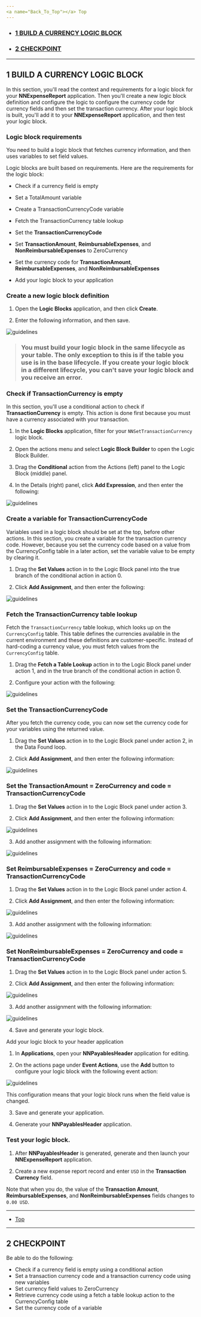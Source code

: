 ```yaml
---
<a name="Back_To_Top"></a> Top
---
```


- ### [1 BUILD A CURRENCY LOGIC BLOCK](#1_BUILD_A_CURRENCY_LOGIC_BLOCK)
- ### [2 CHECKPOINT](#2_CHECKPOINT)

---

## <a name="1_BUILD_A_CURRENCY_LOGIC_BLOCK"></a>1 BUILD A CURRENCY LOGIC BLOCK

In this section, you'll read the context and requirements for a logic block for your **NNExpenseReport** application. Then you'll create a new logic block definition and configure the logic to configure the currency code for currency fields and then set the transaction currency. After your logic block is built, you'll add it to your **NNExpenseReport** application, and then test your logic block.

### Logic block requirements

You need to build a logic block that fetches currency information, and then uses variables to set field values.

Logic blocks are built based on requirements. Here are the requirements for the logic block:

- Check if a currency field is empty

- Set a TotalAmount variable

- Create a TransactionCurrencyCode variable

- Fetch the TransactionCurrency table lookup

- Set the **TransactionCurrencyCode**

- Set **TransactionAmount**, **ReimbursableExpenses**, and **NonReimbursableExpenses** to ZeroCurrency

- Set the currency code for **TransactionAmount**, **ReimbursableExpenses**, and **NonReimbursableExpenses**

- Add your logic block to your application

### Create a new logic block definition

1. Open the **Logic Blocks** application, and then click **Create**.

2. Enter the following information, and then save.

![guidelines](../../images/currency-logic-blocks/buildcurrencylogicblock1.png)

> ### You must build your logic block in the same lifecycle as your table. The only exception to this is if the table you use is in the base lifecycle. If you create your logic block in a different lifecycle, you can't save your logic block and you receive an error.

### Check if TransactionCurrency is empty

In this section, you'll use a conditional action to check if **TransactionCurrency** is empty. This action is done first because you must have a currency associated with your transaction.

1. In the **Logic Blocks** application, filter for your `NNSetTransactionCurrency` logic block.

2. Open the actions menu and select **Logic Block Builder** to open the Logic Block Builder.

3. Drag the **Conditional** action from the Actions (left) panel to the Logic Block (middle) panel.

4. In the Details (right) panel, click **Add Expression**, and then enter the following:

![guidelines](../../images/currency-logic-blocks/buildcurrencylogicblock2.png)

### Create a variable for TransactionCurrencyCode

Variables used in a logic block should be set at the top, before other actions. In this section, you create a variable for the transaction currency code. However, because you set the currency code based on a value from the CurrencyConfig table in a later action, set the variable value to be empty by clearing it.

1. Drag the **Set Values** action in to the Logic Block panel into the true branch of the conditional action in action 0.

2. Click **Add Assignment**, and then enter the following:

![guidelines](../../images/currency-logic-blocks/buildcurrencylogicblock3.png)

### Fetch the TransactionCurrency table lookup

Fetch the `TransactionCurrency` table lookup, which looks up on the `CurrencyConfig` table. This table defines the currencies available in the current environment and these definitions are customer-specific. Instead of hard-coding a currency value, you must fetch values from the `CurrencyConfig` table.

1. Drag the **Fetch a Table Lookup** action in to the Logic Block panel under action 1, and in the true branch of the conditional action in action 0.

2. Configure your action with the following:

![guidelines](../../images/currency-logic-blocks/buildcurrencylogicblock4.png)

### Set the TransactionCurrencyCode

After you fetch the currency code, you can now set the currency code for your variables using the returned value.

1. Drag the **Set Values** action in to the Logic Block panel under action 2, in the Data Found loop.

2. Click **Add Assignment**, and then enter the following information:

![guidelines](../../images/currency-logic-blocks/buildcurrencylogicblock5.png)

### Set the TransactionAmount = ZeroCurrency and code = TransactionCurrencyCode

1. Drag the **Set Values** action in to the Logic Block panel under action 3.

2. Click **Add Assignment**, and then enter the following information:

![guidelines](../../images/currency-logic-blocks/buildcurrencylogicblock6.png)

3. Add another assignment with the following information:

![guidelines](../../images/currency-logic-blocks/buildcurrencylogicblock7.png)

### Set ReimbursableExpenses = ZeroCurrency and code = TransactionCurrencyCode

1. Drag the **Set Values** action in to the Logic Block panel under action 4.

2. Click **Add Assignment**, and then enter the following information:

![guidelines](../../images/currency-logic-blocks/buildcurrencylogicblock8.png)

3. Add another assignment with the following information:

![guidelines](../../images/currency-logic-blocks/buildcurrencylogicblock9.png)

### Set NonReimbursableExpenses = ZeroCurrency and code = TransactionCurrencyCode

1. Drag the **Set Values** action in to the Logic Block panel under action 5.

2. Click **Add Assignment**, and then enter the following information:

![guidelines](../../images/currency-logic-blocks/buildcurrencylogicblock10.png)

3. Add another assignment with the following information:

![guidelines](../../images/currency-logic-blocks/buildcurrencylogicblock11.png)

4. Save and generate your logic block.

Add your logic block to your header application

1. In **Applications**, open your **NNPayablesHeader** application for editing.

2. On the actions page under **Event Actions**, use the **Add** button to configure your logic block with the following event action:

![guidelines](../../images/currency-logic-blocks/buildcurrencylogicblock12.png)

This configuration means that your logic block runs when the field value is changed.

3. Save and generate your application.

4. Generate your **NNPayablesHeader** application.

### Test your logic block.

1. After **NNPayablesHeader** is generated, generate and then launch your **NNExpenseReport** application.

2. Create a new expense report record and enter `USD` in the **Transaction Currency** field.

Note that when you do, the value of the **Transaction Amount**, **ReimbursableExpenses**, and **NonReimbursableExpenses** fields changes to `0.00 USD`.

---

- [Top](#Back_To_Top)

---

## <a name="2_CHECKPOINT"></a>2 CHECKPOINT

Be able to do the following:

- Check if a currency field is empty using a conditional action
- Set a transaction currency code and a transaction currency code using new variables
- Set currency field values to ZeroCurrency
- Retrieve currency code using a fetch a table lookup action to the CurrencyConfig table
- Set the currency code of a variable
